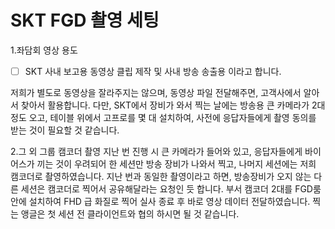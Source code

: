 # SKT FGD 촬영 세팅


1.좌담회 영상 용도
- [ ] SKT 사내 보고용 동영상 클립 제작 및 사내 방송 송출용 이라고 합니다.

저희가 별도로 동영상을 잘라주지는 않으며, 동영상 파일 전달해주면, 고객사에서 알아서 찾아서 활용합니다. 
다만, SKT에서 장비가 와서 찍는 날에는 방송용 큰 카메라가 2대 정도 오고, 테이블 위에서 고프로를 몇 대 설치하여, 
사전에 응답자들에게 촬영 동의를 받는 것이 필요할 것 같습니다. 

2.그 외 그룹 캠코더 촬영
  지난 번 진행 시 큰 카메라가 들어와 있고, 응답자들에게 바이어스가 끼는 것이 우려되어 한 세션만 방송 장비가 나와서 찍고,
  나머지 세션에는 저희 캠코더로 촬영하였습니다. 
  지난 번과 동일한 촬영이라고 하면, 방송장비가 오지 않는 다른 세션은 캠코더로 찍어서 공유해달라는 요청인 듯 합니다. 
  부서 캠코더 2대를 FGD룸 안에 설치하여 FHD 급 화질로 찍어 실사 종료 후 바로 영상 데이터 전달하였습니다. 
  찍는 앵글은 첫 세션 전 클라이언트와 협의 하시면 될 것 같습니다.
